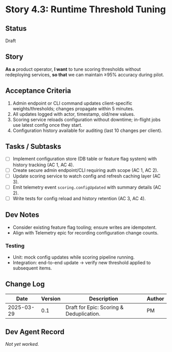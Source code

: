 # Story 4.3: Runtime Threshold Tuning

## Status
Draft

## Story
**As a** product operator,
**I want** to tune scoring thresholds without redeploying services,
**so that** we can maintain ≥95% accuracy during pilot.

## Acceptance Criteria
1. Admin endpoint or CLI command updates client-specific weights/thresholds; changes propagate within 5 minutes.
2. All updates logged with actor, timestamp, old/new values.
3. Scoring service reloads configuration without downtime; in-flight jobs use latest config once they start.
4. Configuration history available for auditing (last 10 changes per client).

## Tasks / Subtasks
- [ ] Implement configuration store (DB table or feature flag system) with history tracking (AC 1, AC 4).
- [ ] Create secure admin endpoint/CLI requiring auth scope (AC 1, AC 2).
- [ ] Update scoring service to watch config and refresh caching layer (AC 3).
- [ ] Emit telemetry event `scoring.configUpdated` with summary details (AC 2).
- [ ] Write tests for config reload and history retention (AC 3, AC 4).

## Dev Notes
- Consider existing feature flag tooling; ensure writes are idempotent.
- Align with Telemetry epic for recording configuration change counts.

### Testing
- Unit: mock config updates while scoring pipeline running.
- Integration: end-to-end update → verify new threshold applied to subsequent items.

## Change Log
| Date | Version | Description | Author |
|------|---------|-------------|--------|
| 2025-03-29 | 0.1 | Draft for Epic: Scoring & Deduplication. | PM |

## Dev Agent Record
_Not yet worked._
